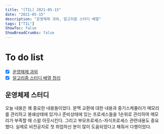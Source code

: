 ```yaml
---
title: "[TIL] 2021-05-15"
date: "2021-05-15"
description: "운영체제 과외, 알고리즘 스터디 배열"
tags: ["TIL"]
ShowToc: false
ShowBreadCrumbs: false
---
```


# To do list
- [x] [운영체제 과외](https://www.notion.so/nibble2/a40e76db564c4fe6b681b817289f04c3)
- [x] [알고리즘 스터디 배열 정리](https://www.notion.so/nibble2/4474a2aecf0848a494728e7d1340196f)

## 운영체제 스터디
오늘 내용은 꽤 중요한 내용들이었다. 문맥 교환에 대한 내용과 중기스케쥴러가 메모리를 관리하고 봉쇄상태에 있거나 준비상태에 있는 프로세스들을 1순위로 관리하여 메모리가 부족할 때 스왑 아웃시킨다.
그리고 부모프로세스-자식프로세스 관련내용도 중요했다. 실제로 비전공자로 첫 취업하신 분이 많이 도움되었다고 해줘서 다행이었다.




